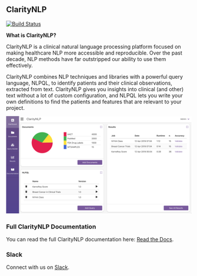 ## ClarityNLP

[![Build Status](https://travis-ci.com/ClarityNLP/ClarityNLP.svg?branch=master)](https://travis-ci.com/ClarityNLP/ClarityNLP)

**What is ClarityNLP?**

ClarityNLP is a clinical natural language processing platform focused on making healthcare NLP more accessible and reproducible.  Over the past decade, NLP methods have far outstripped our ability to use them effectively.

ClarityNLP combines NLP techniques and libraries with a powerful query language, NLPQL, to identify patients and their clinical observations, extracted from text.
ClarityNLP gives you insights into clinical (and other) text without a lot of custom configuration, and NLPQL lets you write your own definitions to find the patients and features that are relevant to your project.  

![ClarityNLP dashboard](docs/images/claritynlp-dashboard.png?raw=true)

### Full ClarityNLP Documentation
You can read the full ClarityNLP documentation here:
[Read the Docs](http://claritynlp.readthedocs.io/en/latest/).


### Slack
Connect with us on [Slack](https://join.slack.com/t/claritynlp/shared_invite/enQtNTE5NTUzNzk4MTk5LTFmNWY1NWVmZTA4Yjc5MDUwNTRhZTBmNTA0MWM0ZDNmYjdlNTAzYmViYzAzMTkwZDkzODA2YTJhYzQ1ZTliZTQ).
